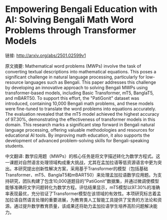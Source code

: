 # Empowering Bengali Education with AI: Solving Bengali Math Word Problems through Transformer Models

链接: http://arxiv.org/abs/2501.02599v1

原文摘要:
Mathematical word problems (MWPs) involve the task of converting textual
descriptions into mathematical equations. This poses a significant challenge in
natural language processing, particularly for low-resource languages such as
Bengali. This paper addresses this challenge by developing an innovative
approach to solving Bengali MWPs using transformer-based models, including
Basic Transformer, mT5, BanglaT5, and mBART50. To support this effort, the
"PatiGonit" dataset was introduced, containing 10,000 Bengali math problems,
and these models were fine-tuned to translate the word problems into equations
accurately. The evaluation revealed that the mT5 model achieved the highest
accuracy of 97.30%, demonstrating the effectiveness of transformer models in
this domain. This research marks a significant step forward in Bengali natural
language processing, offering valuable methodologies and resources for
educational AI tools. By improving math education, it also supports the
development of advanced problem-solving skills for Bengali-speaking students.

中文翻译:
数学应用题（MWPs）的核心任务是将文字描述转化为数学方程式。这一课题对自然语言处理领域构成重大挑战，尤其在孟加拉语等低资源语言中更为突出。本研究提出创新性解决方案，采用基于Transformer的模型（包括基础Transformer、mT5、BanglaT5和mBART50）来处理孟加拉语数学应用题。为支持研究，团队构建了包含10,000道题目的"PatiGonit"数据集，并通过微调使模型能够准确将文字问题转化为数学方程。评估结果显示，mT5模型以97.30%的准确率表现最优，充分验证了Transformer模型在该领域的有效性。本项研究标志着孟加拉语自然语言处理的重要进展，为教育类人工智能工具提供了宝贵的方法论和资源。通过提升数学教育质量，该成果还将助力孟加拉语学生培养高阶问题解决能力。
